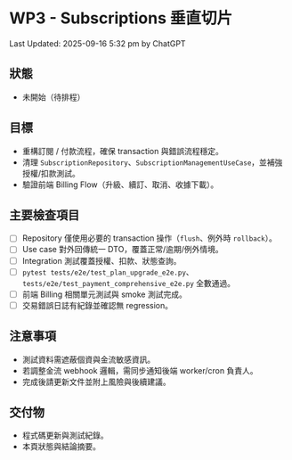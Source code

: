 # WP3 - Subscriptions 垂直切片

Last Updated: 2025-09-16 5:32 pm by ChatGPT

## 狀態
- 未開始（待排程）

## 目標
- 重構訂閱 / 付款流程，確保 transaction 與錯誤流程穩定。
- 清理 `SubscriptionRepository`、`SubscriptionManagementUseCase`，並補強授權/扣款測試。
- 驗證前端 Billing Flow（升級、續訂、取消、收據下載）。

## 主要檢查項目
- [ ] Repository 僅使用必要的 transaction 操作（`flush`、例外時 `rollback`）。
- [ ] Use case 對外回傳統一 DTO，覆蓋正常/逾期/例外情境。
- [ ] Integration 測試覆蓋授權、扣款、狀態查詢。
- [ ] `pytest tests/e2e/test_plan_upgrade_e2e.py`、`tests/e2e/test_payment_comprehensive_e2e.py` 全數通過。
- [ ] 前端 Billing 相關單元測試與 smoke 測試完成。
- [ ] 交易錯誤日誌有紀錄並確認無 regression。

## 注意事項
- 測試資料需遮蔽個資與金流敏感資訊。
- 若調整金流 webhook 邏輯，需同步通知後端 worker/cron 負責人。
- 完成後請更新文件並附上風險與後續建議。

## 交付物
- 程式碼更新與測試紀錄。
- 本頁狀態與結論摘要。
